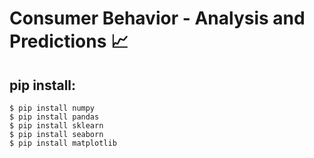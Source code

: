 # Consumer Behavior - Analysis and Predictions 📈
## pip install: 
`$ pip install numpy`</br>
`$ pip install pandas`</br>
`$ pip install sklearn`</br>
`$ pip install seaborn`</br>
`$ pip install matplotlib`</br>